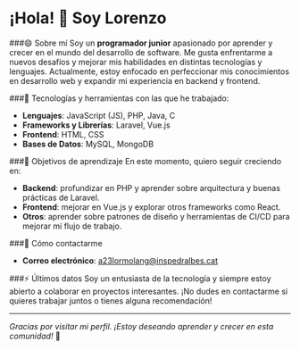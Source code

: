 # ¡Hola! 👋 Soy Lorenzo

###😄 Sobre mí
Soy un **programador junior** apasionado por aprender y crecer en el mundo del desarrollo de software. Me gusta enfrentarme a nuevos desafíos y mejorar mis habilidades en distintas tecnologías y lenguajes. Actualmente, estoy enfocado en perfeccionar mis conocimientos en desarrollo web y expandir mi experiencia en backend y frontend.

###🔭 Tecnologías y herramientas con las que he trabajado:
- **Lenguajes**: JavaScript (JS), PHP, Java, C
- **Frameworks y Librerías**: Laravel, Vue.js
- **Frontend**: HTML, CSS
- **Bases de Datos**: MySQL, MongoDB
  
###🌱 Objetivos de aprendizaje
En este momento, quiero seguir creciendo en:
- **Backend**: profundizar en PHP y aprender sobre arquitectura y buenas prácticas de Laravel.
- **Frontend**: mejorar en Vue.js y explorar otros frameworks como React.
- **Otros**: aprender sobre patrones de diseño y herramientas de CI/CD para mejorar mi flujo de trabajo.

<!---### Proyectos destacados
Aquí algunos de los proyectos en los que he trabajado o que he compartido en GitHub:
- [Nombre del Proyecto 1](enlace a proyecto) - Breve descripción de este proyecto.
- [Nombre del Proyecto 2](enlace a proyecto) - Breve descripción de este proyecto. -->

###💬 Cómo contactarme
<!-- - **LinkedIn**: [Tu Perfil de LinkedIn](enlace a tu LinkedIn) -->
- **Correo electrónico**: a23lormolang@inspedralbes.cat

###⚡ Últimos datos
Soy un entusiasta de la tecnología y siempre estoy abierto a colaborar en proyectos interesantes. ¡No dudes en contactarme si quieres trabajar juntos o tienes alguna recomendación!

---

*Gracias por visitar mi perfil. ¡Estoy deseando aprender y crecer en esta comunidad!* 🚀


<!--
**a23lormolang/a23lormolang** is a ✨ _special_ ✨ repository because its `README.md` (this file) appears on your GitHub profile.

Here are some ideas to get you started:

- 🔭 I’m currently working on ...
- 🌱 I’m currently learning ...
- 👯 I’m looking to collaborate on ...
- 🤔 I’m looking for help with ...
- 💬 Ask me about ...
- 📫 How to reach me: ...
- 😄 Pronouns: ...
- ⚡ Fun fact: ...
-->
